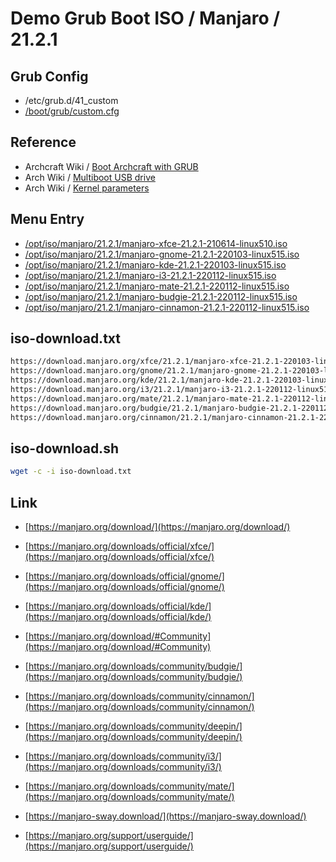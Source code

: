 

# Demo Grub Boot ISO / Manjaro / 21.2.1

## Grub Config

* /etc/grub.d/41_custom
* [/boot/grub/custom.cfg](custom.cfg)


## Reference

* Archcraft Wiki / [Boot Archcraft with GRUB](https://wiki.archcraft.io/docs/boot-iso/boot-with-grub)
* Arch Wiki / [Multiboot USB drive](https://wiki.archlinux.org/title/Multiboot_USB_drive#Configuring_GRUB)
* Arch Wiki / [Kernel parameters](https://wiki.archlinux.org/title/Kernel_parameters#GRUB)


## Menu Entry

* [/opt/iso/manjaro/21.2.1/manjaro-xfce-21.2.1-210614-linux510.iso](https://download.manjaro.org/xfce/21.2.1/manjaro-xfce-21.2.1-220103-linux515.iso)
* [/opt/iso/manjaro/21.2.1/manjaro-gnome-21.2.1-220103-linux515.iso](https://download.manjaro.org/gnome/21.2.1/manjaro-gnome-21.2.1-220103-linux515.iso)
* [/opt/iso/manjaro/21.2.1/manjaro-kde-21.2.1-220103-linux515.iso](https://download.manjaro.org/kde/21.2.1/manjaro-kde-21.2.1-220103-linux515.iso)
* [/opt/iso/manjaro/21.2.1/manjaro-i3-21.2.1-220112-linux515.iso](https://download.manjaro.org/i3/21.2.1/manjaro-i3-21.2.1-220112-linux515.iso)
* [/opt/iso/manjaro/21.2.1/manjaro-mate-21.2.1-220112-linux515.iso](https://download.manjaro.org/mate/21.2.1/manjaro-mate-21.2.1-220112-linux515.iso)
* [/opt/iso/manjaro/21.2.1/manjaro-budgie-21.2.1-220112-linux515.iso](https://download.manjaro.org/budgie/21.2.1/manjaro-budgie-21.2.1-220112-linux515.iso)
* [/opt/iso/manjaro/21.2.1/manjaro-cinnamon-21.2.1-220112-linux515.iso](https://download.manjaro.org/cinnamon/21.2.1/manjaro-cinnamon-21.2.1-220112-linux515.iso)

## iso-download.txt

``` sh
https://download.manjaro.org/xfce/21.2.1/manjaro-xfce-21.2.1-220103-linux515.iso
https://download.manjaro.org/gnome/21.2.1/manjaro-gnome-21.2.1-220103-linux515.iso
https://download.manjaro.org/kde/21.2.1/manjaro-kde-21.2.1-220103-linux515.iso
https://download.manjaro.org/i3/21.2.1/manjaro-i3-21.2.1-220112-linux515.iso
https://download.manjaro.org/mate/21.2.1/manjaro-mate-21.2.1-220112-linux515.iso
https://download.manjaro.org/budgie/21.2.1/manjaro-budgie-21.2.1-220112-linux515.iso
https://download.manjaro.org/cinnamon/21.2.1/manjaro-cinnamon-21.2.1-220112-linux515.iso
```

## iso-download.sh

``` sh
wget -c -i iso-download.txt
```

## Link

* [https://manjaro.org/download/](https://manjaro.org/download/)
* [https://manjaro.org/downloads/official/xfce/](https://manjaro.org/downloads/official/xfce/)
* [https://manjaro.org/downloads/official/gnome/](https://manjaro.org/downloads/official/gnome/)
* [https://manjaro.org/downloads/official/kde/](https://manjaro.org/downloads/official/kde/)

* [https://manjaro.org/download/#Community](https://manjaro.org/download/#Community)
* [https://manjaro.org/downloads/community/budgie/](https://manjaro.org/downloads/community/budgie/)
* [https://manjaro.org/downloads/community/cinnamon/](https://manjaro.org/downloads/community/cinnamon/)
* [https://manjaro.org/downloads/community/deepin/](https://manjaro.org/downloads/community/deepin/)
* [https://manjaro.org/downloads/community/i3/](https://manjaro.org/downloads/community/i3/)
* [https://manjaro.org/downloads/community/mate/](https://manjaro.org/downloads/community/mate/)
* [https://manjaro-sway.download/](https://manjaro-sway.download/)

* [https://manjaro.org/support/userguide/](https://manjaro.org/support/userguide/)
